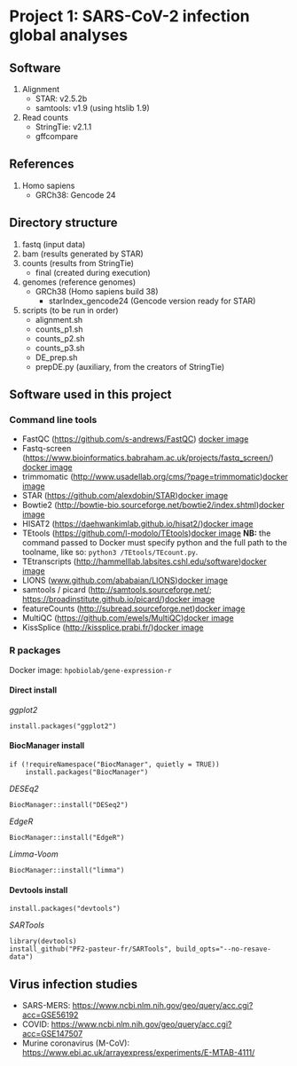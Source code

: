 # Project 1: SARS-CoV-2 infection global analyses

## Software
1. Alignment
    - STAR: v2.5.2b
    - samtools: v1.9 (using htslib 1.9)
2. Read counts
    - StringTie: v2.1.1
    - gffcompare

## References
1. Homo sapiens
    - GRCh38: Gencode 24

## Directory structure
1. fastq (input data)
2. bam (results generated by STAR)
3. counts (results from StringTie)
    - final (created during execution)
4. genomes (reference genomes)
    - GRCh38 (Homo sapiens build 38)
        - starIndex_gencode24 (Gencode version ready for STAR)
5. scripts (to be run in order)
    - alignment.sh
    - counts_p1.sh
    - counts_p2.sh
    - counts_p3.sh
    - DE_prep.sh
    - prepDE.py (auxiliary, from the creators of StringTie)

## Software used in this project
### Command line tools
- FastQC (https://github.com/s-andrews/FastQC) [docker image](quay.io/biocontainers/fastqc:0.11.5--1)
- Fastq-screen (https://www.bioinformatics.babraham.ac.uk/projects/fastq_screen/) [docker image](quay.io/biocontainers/fastq-screen:0.11.3--pl5.22.0_0)
- trimmomatic (http://www.usadellab.org/cms/?page=trimmomatic)[docker image](quay.io/biocontainers/trimmomatic:0.33--1)
- STAR (https://github.com/alexdobin/STAR)[docker image](quay.io/biocontainers/star:2.7.3a--0)
- Bowtie2 (http://bowtie-bio.sourceforge.net/bowtie2/index.shtml)[docker image](quay.io/biocontainers/bowtie2:2.4.1--py38he513fc3_0)
- HISAT2 (https://daehwankimlab.github.io/hisat2/)[docker image](quay.io/biocontainers/hisat2:2.2.0--py37he1b5a44_0)
- TEtools (https://github.com/l-modolo/TEtools)[docker image](zavolab/tetools:1.0.0) **NB:** the command passed to Docker must specify python and the full path to the toolname, like so: `python3 /TEtools/TEcount.py`.
- TEtranscripts (http://hammelllab.labsites.cshl.edu/software)[docker image](quay.io/biocontainers/tetranscripts:2.1.4--py_0)
- LIONS (www.github.com/ababaian/LIONS)[docker image](hpobiolab/lions)
- samtools / picard (http://samtools.sourceforge.net/; https://broadinstitute.github.io/picard/)[docker image](quay.io/biocontainers/picard:2.22.2--0)
- featureCounts (http://subread.sourceforge.net)[docker image](hpobiolab/feature-counts)
- MultiQC (https://github.com/ewels/MultiQC)[docker image](quay.io/biocontainers/multiqc:1.8--py_2)
- KissSplice (http://kissplice.prabi.fr/)[docker image](hpobiolab/kiss-splice)

### R packages

Docker image: `hpobiolab/gene-expression-r`

#### Direct install
   _ggplot2_
```
install.packages("ggplot2")
```

#### BiocManager install
```
if (!requireNamespace("BiocManager", quietly = TRUE))
    install.packages("BiocManager")
```
_DESEq2_
```
BiocManager::install("DESeq2")
```
_EdgeR_
```
BiocManager::install("EdgeR")
```
_Limma-Voom_
```
BiocManager::install("limma")
```

#### Devtools install
```
install.packages("devtools")
```
_SARTools_
```
library(devtools)
install_github("PF2-pasteur-fr/SARTools", build_opts="--no-resave-data")
```

## Virus infection studies
- SARS-MERS: https://www.ncbi.nlm.nih.gov/geo/query/acc.cgi?acc=GSE56192  
- COVID: https://www.ncbi.nlm.nih.gov/geo/query/acc.cgi?acc=GSE147507 
- Murine coronavirus (M-CoV): https://www.ebi.ac.uk/arrayexpress/experiments/E-MTAB-4111/

